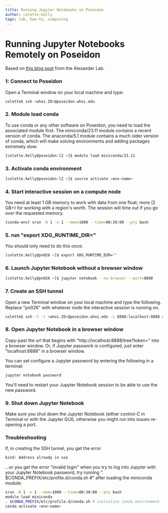 ```yaml
---
title: Running Jupyter Notebooks on Poseidon
author: colette-kelly
tags: lab, how-to, computing
---
```

# Running Jupyter Notebooks Remotely on Poseidon
Based on [this blog post](https://alexanderlabwhoi.github.io/post/2019-03-08_jpn_slurm/) from the Alexander Lab.

### 1: Connect to Poseidon
Open a Terminal window on your local machine and type:
```bash
colette$ ssh <whoi.ID>@poseidon.whoi.edu
```

### 2. Module load conda
To use conda or any other software on Poseidon, you need to load the associated module first. The miniconda/23.11 module contains a recent version of conda. The anaconda/5.1 module contains a much older version of conda, which will make solving environments and adding packages extremely slow.
```bash
[colette.kelly@poseidon-l2 ~]$ module load miniconda/23.11
```

### 3. Activate conda environment
```bash
[colette.kelly@poseidon-l2 ~]$ source activate <env-name>
```

### 4. Start interactive session on a compute node
You need at least 1 GB memory to work with data from one float; more (2 GB+) for working with a region's worth. The session will time out if you go over the requested memory.
```bash
(conda-env) srun -N 1 -n 1 --mem=1000 --time=00:30:00 --pty bash
```

### 5. run "export XDG_RUNTIME_DIR="
You should only need to do this once:
```bash
[colette.kelly@pn026 ~]$ export XDG_RUNTIME_DIR=""
```

### 6. Launch Jupyter Notebook without a browser window
```bash
[colette.kelly@pn026 ~]$ jupyter notebook --no-browser --port=8888
```

### 7. Create an SSH tunnel
Open a new Terminal window on your local machine and type the following. Replace "pn026" with whatever node the interactive session is running on.
```bash
colette$ ssh -t -t <whoi.ID>@poseidon.whoi.edu -L 8888:localhost:8888 ssh pn026 -L 8888:localhost:8888
```

### 8. Open Jupyter Notebook in a browser window
Copy-past the url that begins with "http://localhost:8888/tree?token=" into a browser window. Or,
if Jupyter passwork is configured, just enter "localhost:8888" in a browser window.

You can set configure a Jupyter password by entering the following in a terminal:
```bash
jupyter notebook password
```

You'll need to restart your Jupyter Notebook session to be able to use the new password.

### 9. Shut down Jupyter Notebook
Make sure you shut down the Jupyter Notebook (either control-C in Terminal or with the Jupyter GUI), otherwise you might run into issues re-opening a port.

### Troubleshooting

If, in creating the SSH tunnel, you get the error
```bash
bind: Address already in use
```
...or you get the error "invalid login" when you try to log into Jupyter with your Jupyter Notebook password, try running ". $CONDA_PREFIX/etc/profile.d/conda.sh #" after loading the miniconda module:
```bash
srun -N 1 -n 1 --mem=1000 --time=00:30:00 --pty bash
module load miniconda
. $CONDA_PREFIX/etc/profile.d/conda.sh # initialize conda environment
conda activate <env-name>
```